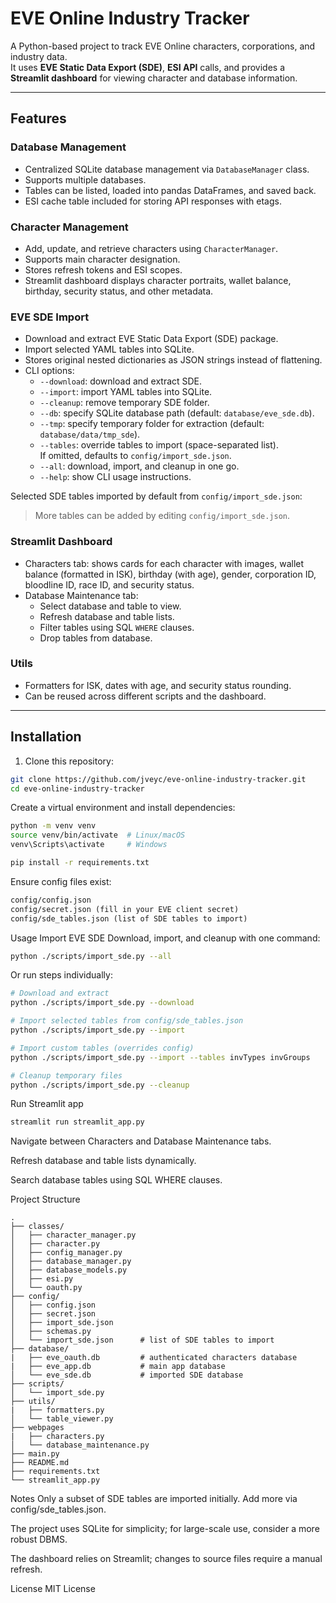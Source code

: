 # EVE Online Industry Tracker

A Python-based project to track EVE Online characters, corporations, and industry data.  
It uses **EVE Static Data Export (SDE)**, **ESI API** calls, and provides a **Streamlit dashboard** for viewing character and database information.

---

## Features

### Database Management
- Centralized SQLite database management via `DatabaseManager` class.
- Supports multiple databases.
- Tables can be listed, loaded into pandas DataFrames, and saved back.
- ESI cache table included for storing API responses with etags.

### Character Management
- Add, update, and retrieve characters using `CharacterManager`.
- Supports main character designation.
- Stores refresh tokens and ESI scopes.
- Streamlit dashboard displays character portraits, wallet balance, birthday, security status, and other metadata.

### EVE SDE Import
- Download and extract EVE Static Data Export (SDE) package.
- Import selected YAML tables into SQLite.
- Stores original nested dictionaries as JSON strings instead of flattening.
- CLI options:
  - `--download`: download and extract SDE.
  - `--import`: import YAML tables into SQLite.
  - `--cleanup`: remove temporary SDE folder.
  - `--db`: specify SQLite database path (default: `database/eve_sde.db`).
  - `--tmp`: specify temporary folder for extraction (default: `database/data/tmp_sde`).
  - `--tables`: override tables to import (space-separated list).  
    If omitted, defaults to `config/import_sde.json`.
  - `--all`: download, import, and cleanup in one go.
  - `--help`: show CLI usage instructions.

Selected SDE tables imported by default from `config/import_sde.json`:
> More tables can be added by editing `config/import_sde.json`.

### Streamlit Dashboard
- Characters tab: shows cards for each character with images, wallet balance (formatted in ISK), birthday (with age), gender, corporation ID, bloodline ID, race ID, and security status.
- Database Maintenance tab:
  - Select database and table to view.
  - Refresh database and table lists.
  - Filter tables using SQL `WHERE` clauses.
  - Drop tables from database.

### Utils
- Formatters for ISK, dates with age, and security status rounding.
- Can be reused across different scripts and the dashboard.

---

## Installation

1. Clone this repository:

```bash
git clone https://github.com/jveyc/eve-online-industry-tracker.git
cd eve-online-industry-tracker
```

Create a virtual environment and install dependencies:

```bash
python -m venv venv
source venv/bin/activate  # Linux/macOS
venv\Scripts\activate     # Windows

pip install -r requirements.txt
```

Ensure config files exist:

```txt
config/config.json
config/secret.json (fill in your EVE client secret)
config/sde_tables.json (list of SDE tables to import)
```

Usage
Import EVE SDE
Download, import, and cleanup with one command:

```bash
python ./scripts/import_sde.py --all
```
Or run steps individually:

```bash
# Download and extract
python ./scripts/import_sde.py --download

# Import selected tables from config/sde_tables.json
python ./scripts/import_sde.py --import

# Import custom tables (overrides config)
python ./scripts/import_sde.py --import --tables invTypes invGroups

# Cleanup temporary files
python ./scripts/import_sde.py --cleanup
```

Run Streamlit app
```bash
streamlit run streamlit_app.py
```
Navigate between Characters and Database Maintenance tabs.

Refresh database and table lists dynamically.

Search database tables using SQL WHERE clauses.

Project Structure
```pgsql
.
├── classes/
│   ├── character_manager.py
│   ├── character.py
│   ├── config_manager.py
│   ├── database_manager.py
│   ├── database_models.py
│   ├── esi.py
│   └── oauth.py
├── config/
│   ├── config.json
│   ├── secret.json
│   ├── import_sde.json
│   ├── schemas.py
│   └── import_sde.json      # list of SDE tables to import
├── database/
|   ├── eve_oauth.db         # authenticated characters database
|   ├── eve_app.db           # main app database
│   └── eve_sde.db           # imported SDE database
├── scripts/
│   └── import_sde.py
├── utils/
|   ├── formatters.py
│   └── table_viewer.py
├── webpages
|   ├── characters.py
│   └── database_maintenance.py
├── main.py
├── README.md
├── requirements.txt
└── streamlit_app.py
```
Notes
Only a subset of SDE tables are imported initially. Add more via config/sde_tables.json.

The project uses SQLite for simplicity; for large-scale use, consider a more robust DBMS.

The dashboard relies on Streamlit; changes to source files require a manual refresh.

License
MIT License